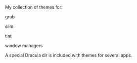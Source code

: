 My collection of themes for:

grub

slim

tint

window managers

A special Dracula dir is included with themes for several apps.
